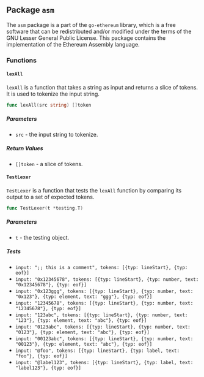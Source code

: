 ## Package `asm`

The `asm` package is a part of the `go-ethereum` library, which is a free software that can be redistributed and/or modified under the terms of the GNU Lesser General Public License. This package contains the implementation of the Ethereum Assembly language.

### Functions

#### `lexAll`

`lexAll` is a function that takes a string as input and returns a slice of tokens. It is used to tokenize the input string.

```go
func lexAll(src string) []token
```

##### Parameters

- `src` - the input string to tokenize.

##### Return Values

- `[]token` - a slice of tokens.

#### `TestLexer`

`TestLexer` is a function that tests the `lexAll` function by comparing its output to a set of expected tokens.

```go
func TestLexer(t *testing.T)
```

##### Parameters

- `t` - the testing object.

##### Tests

- `input: ";; this is a comment", tokens: [{typ: lineStart}, {typ: eof}]`
- `input: "0x12345678", tokens: [{typ: lineStart}, {typ: number, text: "0x12345678"}, {typ: eof}]`
- `input: "0x123ggg", tokens: [{typ: lineStart}, {typ: number, text: "0x123"}, {typ: element, text: "ggg"}, {typ: eof}]`
- `input: "12345678", tokens: [{typ: lineStart}, {typ: number, text: "12345678"}, {typ: eof}]`
- `input: "123abc", tokens: [{typ: lineStart}, {typ: number, text: "123"}, {typ: element, text: "abc"}, {typ: eof}]`
- `input: "0123abc", tokens: [{typ: lineStart}, {typ: number, text: "0123"}, {typ: element, text: "abc"}, {typ: eof}]`
- `input: "00123abc", tokens: [{typ: lineStart}, {typ: number, text: "00123"}, {typ: element, text: "abc"}, {typ: eof}]`
- `input: "@foo", tokens: [{typ: lineStart}, {typ: label, text: "foo"}, {typ: eof}]`
- `input: "@label123", tokens: [{typ: lineStart}, {typ: label, text: "label123"}, {typ: eof}]`